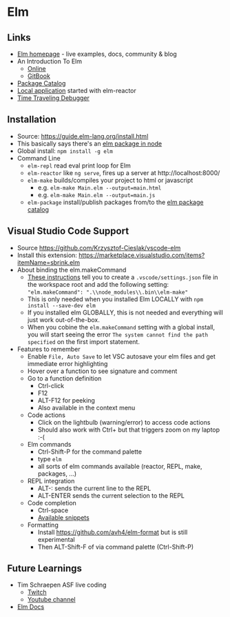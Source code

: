 # Elm

## Links
* [Elm homepage](http://elm-lang.org/) - live examples, docs, community & blog
* An Introduction To Elm
  * [Online](https://guide.elm-lang.org/)
  * [GitBook](https://www.gitbook.com/book/evancz/an-introduction-to-elm/details)
* [Package Catalog](http://package.elm-lang.org/)
* [Local application](http://localhost:8000/) started with elm-reactor
* [Time Traveling Debugger](http://debug.elm-lang.org/)

## Installation
* Source: https://guide.elm-lang.org/install.html
* This basically says there's an [elm package in node](https://www.npmjs.com/package/elm)
* Global install: `npm install -g elm`
* Command Line
  * `elm-repl` read eval print loop for Elm
  * `elm-reactor` like `ng serve`, fires up a server at http://localhost:8000/
  * `elm-make` builds/compiles your project to html or javascript
    * e.g. `elm-make Main.elm --output=main.html`
    * e.g. `elm-make Main.elm --output=main.js`
  * `elm-package` install/publish packages from/to the [elm package catalog](http://package.elm-lang.org/)

## Visual Studio Code Support
* Source https://github.com/Krzysztof-Cieslak/vscode-elm
* Install this extension: https://marketplace.visualstudio.com/items?itemName=sbrink.elm
* About binding the elm.makeCommand
  * [These instructions](https://github.com/Krzysztof-Cieslak/vscode-elm) tell you to create a `.vscode/settings.json` file in the workspace root and add the following setting: `"elm.makeCommand": ".\\node_modules\\.bin\\elm-make"`
  * This is only needed when you installed Elm LOCALLY with `npm install --save-dev elm`
  * If you installed elm GLOBALLY, this is not needed and everything will just work out-of-the-box.
  * When you cobine the `elm.makeCommand` setting with a global install, you will start seeing the error `The system cannot find the path specified` on the first import statement.
* Features to remember
  * Enable `File, Auto Save` to let VSC autosave your elm files and get immediate error highlighting
  * Hover over a function to see signature and comment
  * Go to a function definition
    * Ctrl-click
    * F12
    * ALT-F12 for peeking
    * Also available in the context menu
  * Code actions
    * Click on the lightbulb (warning/error) to access code actions
    * Should also work with Ctrl+ but that triggers zoom on my laptop :-(
  * Elm commands
    * Ctrl-Shift-P for the command palette
    * type `elm`
    * all sorts of elm commands available (reactor, REPL, make, packages, ...)
  * REPL integration
    * ALT-: sends the current line to the REPL
    * ALT-ENTER sends the current selection to the REPL
  * Code completion
    * Ctrl-space
    * [Available snippets](https://github.com/Krzysztof-Cieslak/vscode-elm/blob/master/snippets/elm.json)
  * Formatting
    * Install https://github.com/avh4/elm-format but is still experimental
    * Then ALT-Shift-F of via command palette (Ctrl-Shift-P)

## Future Learnings
* Tim Schraepen ASF live coding
  * [Twitch](https://go.twitch.tv/asf_livecoding/)
  * [Youtube channel](https://www.youtube.com/channel/UC-0Zos25VCU6h6bDiv7bh9w)
* [Elm Docs](http://elm-lang.org/docs)